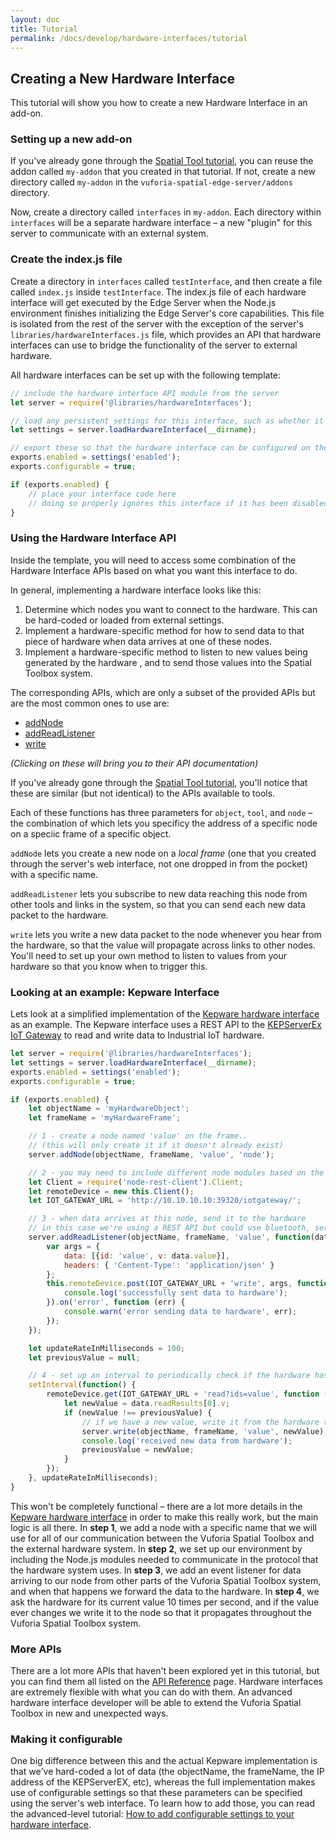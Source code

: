 ```yaml
---
layout: doc
title: Tutorial
permalink: /docs/develop/hardware-interfaces/tutorial
---
```


## Creating a New Hardware Interface

This tutorial will show you how to create a new Hardware Interface in an add-on.

### Setting up a new add-on

If you've already gone through the [Spatial Tool tutorial](../spatial-tools/tutorial), you can
reuse the addon called `my-addon` that you created in that tutorial. If not, create a new
directory called `my-addon` in the `vuforia-spatial-edge-server/addons` directory.

Now, create a directory called `interfaces` in `my-addon`. Each directory within `interfaces`
will be a separate hardware interface – a new "plugin" for this server to communicate with an
external system.

### Create the index.js file

Create a directory in `interfaces` called `testInterface`, and then create a file called `index.js`
inside `testInterface`. The index.js file of each hardware interface will get executed by the Edge
Server when the Node.js environment finishes initializing the Edge Server's core capabilities.
This file is isolated from the rest of the server with the exception of the server's
`libraries/hardwareInterfaces.js` file, which provides an API that hardware interfaces can use
to bridge the functionality of the server to external hardware.

All hardware interfaces can be set up with the following template:

```javascript
// include the hardware interface API module from the server
let server = require('@libraries/hardwareInterfaces');

// load any persistent settings for this interface, such as whether it is enabled
let settings = server.loadHardwareInterface(__dirname);

// export these so that the hardware interface can be configured on the web interface
exports.enabled = settings('enabled');
exports.configurable = true;

if (exports.enabled) {
    // place your interface code here
    // doing so properly ignores this interface if it has been disabled on the web interface
}
```

### Using the Hardware Interface API

Inside the template, you will need to access some combination of the Hardware Interface APIs
based on what you want this interface to do.

In general, implementing a hardware interface looks like this:

1. Determine which nodes you want to connect to the hardware. This can be hard-coded or loaded
from external settings.
2. Implement a hardware-specific method for how to send data to that piece of hardware when data
arrives at one of these nodes.
3. Implement a hardware-specific method to listen to new values being generated by the hardware
, and to send those values into the Spatial Toolbox system.

The corresponding APIs, which are only a subset of the provided APIs but are the most common ones to
use are:

- [addNode](./api-reference#addNode)
- [addReadListener](./api-reference#addReadListener)
- [write](./api-reference#write)

*(Clicking on these will bring you to their API documentation)*

If you've already gone through the [Spatial Tool tutorial](../spatial-tools/tutorial), you'll
notice that these are similar (but not identical) to the APIs available to tools.

Each of these functions has three parameters for `object`, `tool`, and `node` – the
combination of which lets you specificy the address of a specific node on a speciic frame of a
specific object.

`addNode` lets you create a new node on a *local frame* (one that you created through the server's
web interface, not one dropped in from the pocket) with a specific name.

`addReadListener` lets you subscribe to new data reaching this node from other tools and links in
the system, so that you can send each new data packet to the hardware.

`write` lets you write a new data packet to the node whenever you hear from the hardware, so that
the value will propagate across links to other nodes. You'll need to set up your own method to
listen to values from your hardware so that you know when to trigger this.

### Looking at an example: Kepware Interface

Lets look at a simplified implementation of the
[Kepware hardware interface](https://github.com/ptcrealitylab/vuforia-spatial-core-addon/blob/master/interface/kepware/index.js)
as an example. The Kepware interface uses a REST API to the
[KEPServerEx IoT Gateway](https://www.kepware.com/en-us/products/kepserverex/advanced-plug-ins/iot-gateway/)
to read and write data to Industrial IoT hardware.

```javascript
let server = require('@libraries/hardwareInterfaces');
let settings = server.loadHardwareInterface(__dirname);
exports.enabled = settings('enabled');
exports.configurable = true;

if (exports.enabled) {
    let objectName = 'myHardwareObject';
    let frameName = 'myHardwareFrame';

    // 1 - create a node named 'value' on the frame..
    // (this will only create it if it doesn't already exist)
    server.addNode(objectName, frameName, 'value', 'node');

    // 2 - you may need to include different node modules based on the protocol your hardware uses
    let Client = require('node-rest-client').Client;
    let remoteDevice = new this.Client();
    let IOT_GATEWAY_URL = 'http://10.10.10.10:39320/iotgateway/';

    // 3 - when data arrives at this node, send it to the hardware
    // in this case we're using a REST API but could use bluetooth, serialport, etc
    server.addReadListener(objectName, frameName, 'value', function(data) {
        var args = {
            data: [{id: 'value', v: data.value}],
            headers: { 'Content-Type': 'application/json' }
        };
        this.remoteDevice.post(IOT_GATEWAY_URL + 'write', args, function (_data, _res) {
            console.log('successfully sent data to hardware');
        }).on('error', function (err) {
            console.warn('error sending data to hardware', err);
        });
    });

    let updateRateInMilliseconds = 100;
    let previousValue = null;

    // 4 - set up an interval to periodically check if the hardware has changed
    setInterval(function() {
        remoteDevice.get(IOT_GATEWAY_URL + 'read?ids=value', function (data, _res) {
            let newValue = data.readResults[0].v;
            if (newValue !== previousValue) {
                // if we have a new value, write it from the hardware to the node
                server.write(objectName, frameName, 'value', newValue);
                console.log('received new data from hardware');
                previousValue = newValue;
            }
        });
    }, updateRateInMilliseconds);
}
```

This won't be completely functional – there are a lot more details in the
[Kepware hardware interface](https://github.com/ptcrealitylab/vuforia-spatial-core-addon/blob/master/interfaces/kepware/index.js)
in order to make this really work, but the main logic is all there. In **step 1**, we add a node
with a specific name that we will use for all of our communication between the Vuforia Spatial
Toolbox and the external hardware system. In **step 2**, we set up our environment by including
the Node.js modules needed to communicate in the protocol that the hardware system uses. In
**step 3**, we add an event listener for data arriving to our node from other parts of the
Vuforia Spatial Toolbox system, and when that happens we forward the data to the hardware. In
**step 4**, we ask the hardware for its current value 10 times per second, and if the value ever
changes we write it to the node so that it propagates throughout the Vuforia Spatial Toolbox
system.

### More APIs

There are a lot more APIs that haven't been explored yet in this tutorial, but you can find them
all listed on the [API Reference](./api-reference) page. Hardware interfaces are extremely
flexible with what you can do with them. An advanced hardware interface developer will be able to
extend the Vuforia Spatial Toolbox in new and unexpected ways.

### Making it configurable

One big difference between this and the actual Kepware implementation is that we've hard-coded a
lot of data (the objectName, the frameName, the IP address of the KEPServerEX, etc), whereas the
full implementation makes use of configurable settings so that these parameters can be specified
using the server's web interface. To learn how to add those, you can read the advanced-level
tutorial:
[How to add configurable settings to your hardware interface](../../tutorials/adding-settings-to-hardware-interface).
